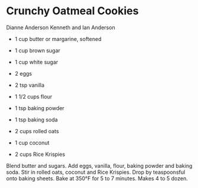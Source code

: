 # Crunchy Oatmeal Cookies

Dianne Anderson
Kenneth and Ian Anderson

- 1 cup butter or margarine, softened
- 1 cup brown sugar
- 1 cup white sugar
- 2 eggs
- 2 tsp vanilla

- 1 1/2 cups flour
- 1 tsp baking powder
- 1 tsp baking soda
- 2 cups rolled oats
- 1 cup coconut
- 2 cups Rice Krispies

Blend butter and sugars. Add eggs, vanilla, flour, baking powder and baking soda. Stir in rolled oats, coconut and Rice Krispies. Drop by teaspoonsful onto baking sheets. Bake at 350°F for 5 to 7 minutes.  Makes 4 to 5 dozen.